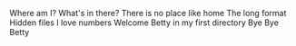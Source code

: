 Where am I?
What's in there?
There is no place like home
The long format
Hidden files
I love numbers
Welcome
Betty in my first directory
Bye Bye Betty
